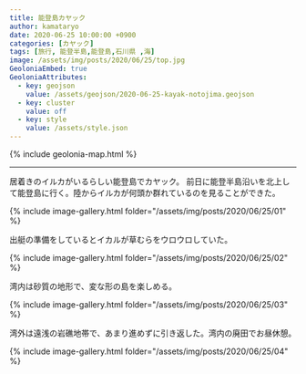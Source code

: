 ```yaml
---
title: 能登島カヤック
author: kamataryo
date: 2020-06-25 10:00:00 +0900
categories: [カヤック]
tags: [旅行, 能登半島,能登島,石川県 ,海]
image: /assets/img/posts/2020/06/25/top.jpg
GeoloniaEmbed: true
GeoloniaAttributes:
  - key: geojson
    value: /assets/geojson/2020-06-25-kayak-notojima.geojson
  - key: cluster
    value: off
  - key: style
    value: /assets/style.json
---
```


{% include geolonia-map.html %}

---

居着きのイルカがいるらしい能登島でカヤック。
前日に能登半島沿いを北上して能登島に行く。陸からイルカが何頭か群れているのを見ることができた。

{% include image-gallery.html folder="/assets/img/posts/2020/06/25/01" %}

出艇の準備をしているとイカルが草むらをウロウロしていた。

{% include image-gallery.html folder="/assets/img/posts/2020/06/25/02" %}

湾内は砂質の地形で、変な形の島を楽しめる。

{% include image-gallery.html folder="/assets/img/posts/2020/06/25/03" %}

湾外は遠浅の岩礁地帯で、あまり進めずに引き返した。湾内の廃田でお昼休憩。

{% include image-gallery.html folder="/assets/img/posts/2020/06/25/04" %}
